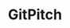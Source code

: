 ---
codehost: https://github.com/https://github.com/gitpitch
logohandle: gitpitch
sort: gitpitch
title: GitPitch
twitter: https://x.com/gitpitch
website: https://gitpitch.com/
youtube: https://www.youtube.com/channel/UCdvmBtpwmK3B34sQ9gt9nGw
---